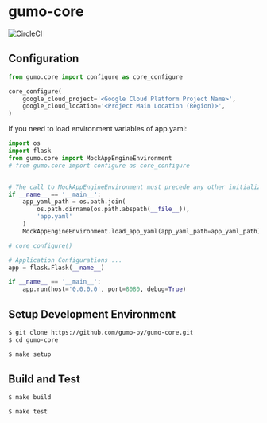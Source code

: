 # gumo-core

[![CircleCI](https://circleci.com/gh/gumo-py/gumo-core.svg?style=svg)](https://circleci.com/gh/gumo-py/gumo-core)

## Configuration

```python
from gumo.core import configure as core_configure

core_configure(
    google_cloud_project='<Google Cloud Platform Project Name>',
    google_cloud_location='<Project Main Location (Region)>',
)
```

If you need to load environment variables of app.yaml:

```python
import os
import flask
from gumo.core import MockAppEngineEnvironment
# from gumo.core import configure as core_configure


# The call to MockAppEngineEnvironment must precede any other initialization code.
if __name__ == '__main__':
    app_yaml_path = os.path.join(
        os.path.dirname(os.path.abspath(__file__)),
        'app.yaml'
    )
    MockAppEngineEnvironment.load_app_yaml(app_yaml_path=app_yaml_path)

# core_configure()

# Application Configurations ...
app = flask.Flask(__name__)

if __name__ == '__main__':
    app.run(host='0.0.0.0', port=8080, debug=True)
```

## Setup Development Environment

```sh
$ git clone https://github.com/gumo-py/gumo-core.git
$ cd gumo-core

$ make setup
```

## Build and Test

```sh
$ make build

$ make test
```
